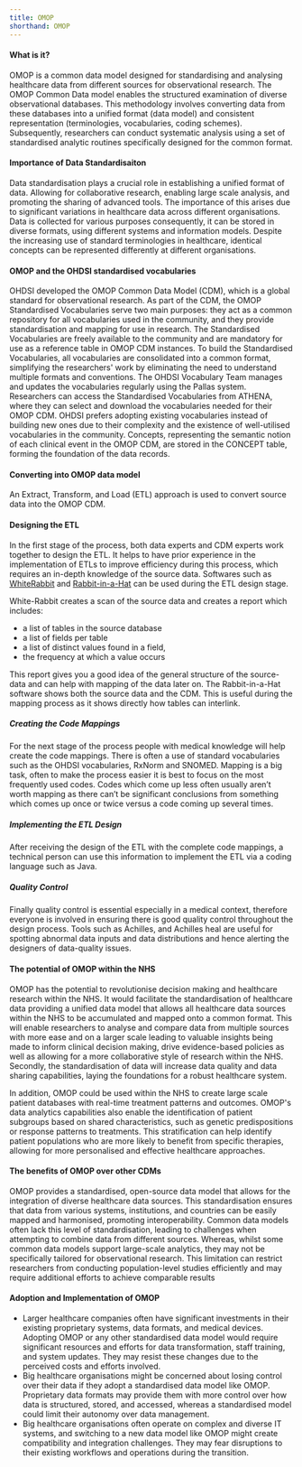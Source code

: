 ```yaml
---
title: OMOP
shorthand: OMOP
---
```



#### What is it?
OMOP is a common data model designed for standardising and analysing healthcare data from different sources for observational research. The OMOP Common Data model enables the structured examination of diverse observational databases. This methodology involves converting data from these databases into a unified format (data model) and consistent representation (terminologies, vocabularies, coding schemes). Subsequently, researchers can conduct systematic analysis using a set of standardised analytic routines specifically designed for the common format.

#### Importance of Data Standardisaiton
Data standardisation plays a crucial role in establishing a unified format of data. Allowing for collaborative research, enabling large scale analysis, and promoting the sharing of advanced tools. The importance of this arises due to significant variations in healthcare data across different organisations. Data is collected for various purposes consequently, it can be stored in diverse formats, using different systems and information models. Despite the increasing use of standard terminologies in healthcare, identical concepts can be represented differently at different organisations.  

#### OMOP and the OHDSI standardised vocabularies
OHDSI developed the OMOP Common Data Model (CDM), which is a global standard for observational research. As part of the CDM, the OMOP Standardised Vocabularies serve two main purposes: they act as a common repository for all vocabularies used in the community, and they provide standardisation and mapping for use in research. The Standardised Vocabularies are freely available to the community and are mandatory for use as a reference table in OMOP CDM instances.
To build the Standardised Vocabularies, all vocabularies are consolidated into a common format, simplifying the researchers' work by eliminating the need to understand multiple formats and conventions. The OHDSI Vocabulary Team manages and updates the vocabularies regularly using the Pallas system. Researchers can access the Standardised Vocabularies from ATHENA, where they can select and download the vocabularies needed for their OMOP CDM. OHDSI prefers adopting existing vocabularies instead of building new ones due to their complexity and the existence of well-utilised vocabularies in the community. Concepts, representing the semantic notion of each clinical event in the OMOP CDM, are stored in the CONCEPT table, forming the foundation of the data records.

#### Converting into OMOP data model 
An Extract, Transform, and Load (ETL) approach is used to convert source data into the OMOP CDM.

#### Designing the ETL 
In the first stage of the process, both data experts and CDM experts work together to design the ETL. It helps to have prior experience in the implementation of ETLs to improve efficiency during this process, which requires an in-depth knowledge of  the source data. Softwares such as [WhiteRabbit](https://www.ohdsi.org/analytic-tools/whiterabbit-for-etl-design/) and [Rabbit-in-a-Hat](https://ohdsi.github.io/WhiteRabbit/RabbitInAHat.html) can be used during the ETL design stage.

White-Rabbit creates a scan of the source data and creates a report which includes:
- a list of tables in the source database 
- a list of fields per table
- a list of distinct values found in a field,
- the frequency at which a value occurs

This report gives you a good idea of the general structure of the source-data and can help with mapping of the data later on. The Rabbit-in-a-Hat software shows both the source data and the CDM. This is useful during the mapping process as it shows directly how tables can interlink.

##### Creating the Code Mappings
For the next stage of the process people with medical knowledge will help create the code mappings. There is often a use of standard vocabularies such as the OHDSI vocabularies, RxNorm and SNOMED. Mapping is a big task, often to make the process easier it is best to focus on the most frequently used codes. Codes which come up less often usually aren’t worth mapping as there can’t be significant conclusions from something which comes up once or twice versus a code coming up several times.

##### Implementing the ETL Design 
After receiving the design of the ETL with the complete code mappings, a technical person can use this information to implement the ETL via a coding language such as Java. 

##### Quality Control 
Finally quality control is essential especially in a medical context, therefore everyone is involved in ensuring there is good quality control throughout the design process. Tools such as Achilles, and Achilles heal are useful for spotting abnormal data inputs and data distributions and hence alerting the designers of data-quality issues.

#### The potential of OMOP within the NHS
OMOP has the potential to revolutionise decision making and healthcare research within the NHS. It would facilitate the standardisation of healthcare data providing a unified data model that allows all healthcare data sources within the NHS to be accumulated and mapped onto a common format. This will enable researchers to analyse and compare data from multiple sources with more ease and on a larger scale leading to valuable insights being made to inform clinical decision making, drive evidence-based policies as well as allowing for a more collaborative style of research within the NHS. Secondly, the standardisation of data will increase data quality and data sharing capabilities, laying the foundations for a robust healthcare system.

In addition, OMOP could be used within the NHS to create large scale patient databases with real-time treatment patterns and outcomes. OMOP's data analytics capabilities also enable the identification of patient subgroups based on shared characteristics, such as genetic predispositions or response patterns to treatments. This stratification can help identify patient populations who are more likely to benefit from specific therapies, allowing for more personalised and effective healthcare approaches.

#### The benefits of OMOP over other CDMs 
OMOP provides a standardised, open-source data model that allows for the integration of diverse healthcare data sources. This standardisation ensures that data from various systems, institutions, and countries can be easily mapped and harmonised, promoting interoperability. Common data models often lack this level of standardisation, leading to challenges when attempting to combine data from different sources. Whereas, whilst some common data models support large-scale analytics, they may not be specifically tailored for observational research. This limitation can restrict researchers from conducting population-level studies efficiently and may require additional efforts to achieve comparable results
 
#### Adoption and Implementation of OMOP
- Larger healthcare companies often have significant investments in their existing proprietary systems, data formats, and medical devices. Adopting OMOP or any other standardised data model would require significant resources and efforts for data transformation, staff training, and system updates. They may resist these changes due to the perceived costs and efforts involved.
- Big healthcare organisations might be concerned about losing control over their data if they adopt a standardised data model like OMOP. Proprietary data formats may provide them with more control over how data is structured, stored, and accessed, whereas a standardised model could limit their autonomy over data management.
- Big healthcare organisations often operate on complex and diverse IT systems, and switching to a new data model like OMOP might create compatibility and integration challenges. They may fear disruptions to their existing workflows and operations during the transition.
